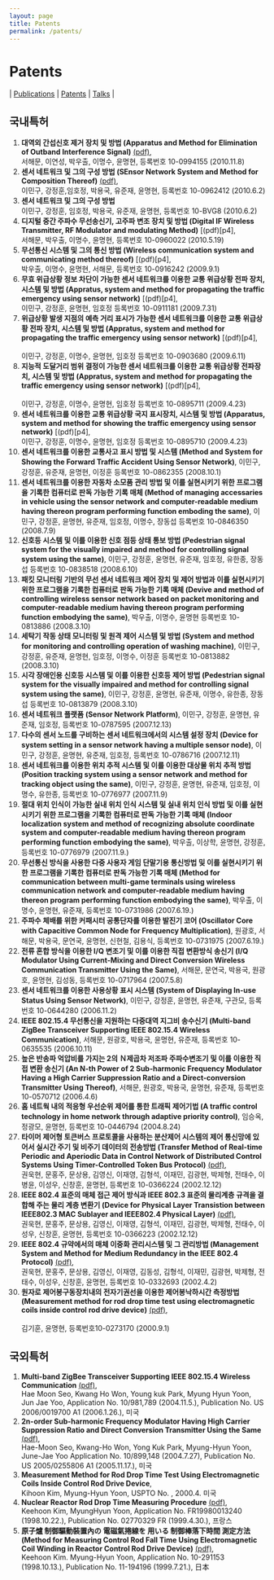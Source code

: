 ```yaml
---
layout: page
title: Patents
permalink: /patents/
---
```


# Patents
| [Publications](/publications/) 
| [Patents](/patents/) 
| [Talks](/talks/) |

## 국내특허
1. <b>대역외 간섭신호 제거 장치 및 방법 (Apparatus and Method for Elimination of Outband Interference Signal)</b> [(pdf)][p1],<br> 
서해문, 이연성, 박우출, 이명수, 윤명현, 
등록번호 10-0994155 (2010.11.8)
2. <b>센서 네트워크 및 그의 구성 방법 (SEnsor Network System and Method for Composition Thereof)</b> [(pdf)][p2],<br> 
이민구, 강정훈,임호정, 박용국, 유준재, 윤명현, 
등록번호 10-0962412 (2010.6.2)
3. <b>센서 네트워크 및 그의 구성 방법</b><br>
이민구, 강정훈, 임호정, 박용국, 유준재, 윤명현, 
등록번호 10-BVG8 (2010.6.2)
4. <b>디지털 중간 주파수 무선송신기, 고주파 변조 장치 및 방법 (Digital IF Wireless Transmitter, RF Modulator and modulating Method)</b> [(pdf)[p4],<br> 
서해문, 박우출, 이명수, 윤명현, 
등록번호 10-0960022 (2010.5.19)
5. <b>무선통신 시스템 및 그의 통신 방법 (Wireless communication system and communicating method thereof)</b> [(pdf)[p4],<br> 
박우출, 이명수, 윤명현, 서해문, 
등록번호 10-0916242 (2009.9.1)
6. <b>무효 위급상황 정보 차단이 가능한 센서 네트워크를 이용한 교통 위급상황 전파 장치, 시스템 및 방법 (Appratus, system and method for propagating the traffic emergency using sensor network)</b> [(pdf)[p4],<br> 
이민구, 강정훈, 윤명현, 임호정
등록번호 10-0911181 (2009.7.31)
7. <b>위급상황 발생 지점의 예측 거리 표시가 가능한 센서 네트워크를 이용한 교통 위급상황 전파 장치, 시스템 및 방법 (Appratus, system and method for propagating the traffic emergency using sensor network)</b> [(pdf)[p4],<br>  
이민구, 강정훈, 이명수, 윤명현, 임호정
등록번호 10-0903680 (2009.6.11)
8. <b>지능적 도달거리 범위 결정이 가능한 센서 네트워크를 이용한 교통 위급상황 전파장치, 시스템 및 방법 (Appratus, system and method for propagating the traffic emergency using sensor network)</b> [(pdf)[p4],<br>  
이민구, 강정훈, 이명수, 윤명현, 임호정
등록번호 10-0895711 (2009.4.23)
9. <b>센서 네트워크를 이용한 교통 위급상황 국지 표시장치, 시스템 및 방법 (Apparatus, system and method for showing the traffic emergency using sensor network)</b> [(pdf)[p4],<br> 
이민구, 강정훈, 이명수, 윤명현, 임호정
등록번호 10-0895710 (2009.4.23)
10. <b>센서 네트워크를 이용한 교통사고 표시 방법 및 시스템 (Method and System for Showing the Forward Traffic Accident Using Sensor Network)</b>, 
이민구, 강정훈, 유준재, 윤명현, 이정훈
등록번호 10-0862355 (2008.10.1)
11. <b>센서 네트워크를 이용한 자동차 소모품 관리 방법 및 이를 실현시키기 위한 프로그램을 기록한 컴퓨터로 판독 가능한 기록 매체 (Method of managing accessaries in vehicle using the sensor network and computer-readable medium having thereon program performing function emboding the same)</b>, 
이민구, 강정훈, 윤명현, 유준재, 임호정, 이명수, 장동섭
등록번호 10-0846350 (2008.7.9)
12. <b>신호등 시스템 및 이를 이용한 신호 점등 상태 통보 방법 (Pedestrian signal system for the visually impaired and method for controlling signal system using the same)</b>, 
이민구, 강정훈, 윤명현, 유준재, 임호정, 유한종, 장동섭
등록번호 10-0838518 (2008.6.10)
13. <b>패킷 모니터링 기반의 무선 센서 네트워크 제어 장치 및 제어 방법과 이를 실현시키기 위한 프로그램을 기록한 컴퓨터로 판독 가능한 기록 매체 (Devive and method of controlling wireless sensor network based on packet monitoring and computer-readable medium having thereon program performing function embodying the same)</b>, 
박우출, 이명수, 윤명현
등록번호 10-0813886 (2008.3.10)
14. <b>세탁기 작동 상태 모니터링 및 원격 제어 시스템 및 방법 (System and method for monitoring and controlling operation of washing machine)</b>, 
이민구, 강정훈, 유준재, 윤명현, 임호정, 이명수, 이정훈
등록번호 10-0813882 (2008.3.10)
15. <b>시각 장애인용 신호등 시스템 및 이를 이용한 신호등 제어 방법 (Pedestrian signal system for the visually impaired and method for controlling signal system using the same)</b>, 
이민구, 강정훈, 윤명현, 유준재, 이명수, 유한종, 장동섭
등록번호 10-0813879 (2008.3.10)
16. <b>센서 네트워크 플랫폼 (Sensor Network Platform)</b>, 
이민구, 강정훈, 윤명현, 유준재, 임호정, 등록번호 10-0787595 (2007.12.13) 
17. <b>다수의 센서 노드를 구비하는 센서 네트워크에서의 시스템 설정 장치 (Device for system setting in a sensor network having a multiple sensor node)</b>, 
이민구, 강정훈, 윤명현, 유준재, 임호정, 등록번호 10-0786716 (2007.12.11) 
18. <b>센서 네트워크를 이용한 위치 추적 시스템 및 이를 이용한 대상물 위치 추적 방법 (Position tracking system using a sensor network and method for tracking object using the same)</b>,
이민구, 강정훈, 윤명현, 유준재, 임호정, 이명수, 유한종, 등록번호 10-0776977 (2007.11.9)
19. <b>절대 위치 인식이 가능한 실내 위치 인식 시스템 및 실내 위치 인식 방법 및 이를 실현시키기 위한 프로그램을 기록한 컴퓨터로 판독 가능한 기록 매체 (Indoor localization system and method of recognizing absolute coordinate system and computer-readable medium having thereon program performing function embodying the same)</b>, 
박우출, 이상학, 윤명현, 강정훈, 등록번호 10-0776979 (2007.11.9.)
20. <b>무선통신 방식을 사용한 다중 사용자 게임 단말기용 통신방법 및 이를 실현시키기 위한 프로그램을 기록한 컴퓨터로 판독 가능한 기록 매체 (Method for communication between multi-game terminals using wireless communication network and computer-readable medium having thereon program performing function embodying the same)</b>,
박우출, 이명수, 윤명현, 유준재, 등록번호 10-0731986 (2007.6.19.) 
21. <b>주파수 체배를 위한 커패시터 공통단자를 이용한 발진기 코어 (Oscillator Core with Capacitive Common Node for Frequency Multiplication)</b>, 
원광호, 서해문, 박용국, 문연국, 윤명현, 신현철, 김용식, 등록번호 10-0731975 (2007.6.19.)
22. <b>전류 혼합 방식을 이용한 I/Q 변조기 및 이를 이용한 직접 변환방식 송신기 (I/Q Modulator Using Current-Mixing and Direct Conversion Wireless Communication Transmitter Using the Same)</b>,
서해문, 문연국, 박용국, 원광호, 윤명현, 김성동, 등록번호 10-0717964 (2007.5.8)
23. <b>센서 네트워크를 이용한 사용상황 표시 시스템 (System of Displaying In-use Status Using Sensor Network)</b>,
이민구, 강정훈, 윤명현, 유준재, 구관모, 등록번호 10-0644280 (2006.11.2)
24. <b>IEEE 802.15.4 무선통신을 지원하는 다중대역 지그비 송수신기 (Multi-band ZigBee Transceiver Supporting IEEE 802.15.4 Wireless Communication)</b>, 
서해문, 원광호, 박용국, 윤명현, 유준재, 등록번호 10-0635535 (2006.10.11)
25. <b>높은 반송파 억압비를 가지는 2의 Ｎ제곱차 저조파 주파수변조기 및 이를 이용한 직접 변환 송신기 (An N-th Power of 2 Sub-harmonic Frequency Modulator Having a High Carrier Suppression Ratio and a Direct-conversion Transmitter Using Thereof)</b>, 
서해문, 원광호, 박용국, 윤명현, 유준재, 등록번호 10-0570712 (2006.4.6)
26. <b>홈 네트웍 내의 적응형 우선순위 제어를 통한 트래픽 제어기법 (A traffic control technology in home network through adaptive priority control)</b>, 
임승옥, 정광모, 윤명현, 등록번호 10-0446794 (2004.8.24)
27. <b>타이머 제어형 토큰버스 프로토콜을 사용하는 분산제어 시스템의 제어 통신망에 있어서 실시간 주기 및 비주기 데이터의 전송방법 (Transfer Method of Real-time Periodic and Aperiodic Data in Control Network of Distributed Control Systems Using Timer-Controlled Token Bus Protocol)</b> [(pdf)][p27],<br> 
권욱현, 문홍주, 문상용, 김영신, 이재영, 김형석, 이재민, 김광현, 박제형, 전태수, 이병윤, 이성우, 신창훈, 윤명현, 등록번호 10-0366224 (2002.12.12) 
28. <b>IEEE 802.4 표준의 매체 접근 제어 방식과 IEEE 802.3 표준의 물리계층 규격을 결합해 주는 물리 계층 변환기 (Device for Physical Layer Transistion between IEEE802.3 MAC Sublayer and IEEE802.4 Physical Layer)</b> [(pdf)][p28], <br> 
권욱현, 문홍주, 문상용, 김영신, 이재영, 김형석, 이재민, 김광현, 박제형, 전태수, 이성우, 신창훈, 윤명현, 등록번호 10-0366223 (2002.12.12)
29. <b>IEEE 802.4 규약에서의 매체 이중화 관리시스템 및 그 관리방법 (Management System and Method for Medium Redundancy in the IEEE 802.4 Protocol)</b> [(pdf)][p29],<br>
권욱현, 문홍주, 문상용, 김영신, 이재영, 김동성, 김형석, 이재민, 김광현, 박제형, 전태수, 이성우, 신창훈, 윤명현, 등록번호 10-0332693 (2002.4.2) 
30. <b>원자로 제어봉구동장치내의 전자기권선을 이용한 제어봉낙하시간 측정방법 (Measurement method for rod drop time test using electromagnetic coils inside control rod drive device)</b> [(pdf)][p30],<br>  
김기훈, 윤명현, 등록번호10-0273170 (2000.9.1)

## 국외특허
1. <b>Multi-band ZigBee Transceiver Supporting IEEE 802.15.4 Wireless Communication</b> [(pdf)][fp1],<br> 
Hae Moon Seo, Kwang Ho Won, Young kuk Park, Myung Hyun Yoon, Jun Jae Yoo, Application No. 10/981,789 (2004.11.5.), Publication No. US 2006/0019700 A1 (2006.1.26.), 미국
2. <b>2n-order Sub-harmonic Frequency Modulator Having High Carrier Suppression Ratio and Direct Conversion Transmitter Using the Same</b> [(pdf)][fp2],<br> 
Hae-Moon Seo, Kwang-Ho Won, Yong Kuk Park, Myung-Hyun Yoon, June-Jae Yoo
Application No. 10/899,148 (2004.7.27), Publication No. US 2005/0255806 A1 (2005.11.17.), 미국
3. <b>Measurement Method for Rod Drop Time Test Using Electromagnetic Coils Inside Control Rod Drive Device</b>,<br> 
Kihoon Kim, Myung-Hyun Yoon, USPTO No. , 2000.4. 미국
4. <b>Nuclear Reactor Rod Drop Time Measuring Procedure</b> [(pdf)][fp4],<br> 
Keehoon Kim, MyungHyun Yoon, 
Application No. FR19980013240 (1998.10.22.), Publication No. 02770329 FR (1999.4.30.), 프랑스
5. <b>原子爐 制御驅動裝置內の 電磁氣捲線を 用いる 制御棒落下時間 測定方法 (Method for Measuring Control Rod Fall Time Using Electromagnetic Coil Winding in Reactor Control Rod Drive Device)</b> [(pdf)][fp5],<br> 
Keehoon Kim. Myung-Hyun Yoon, 
Application No. 10-291153 (1998.10.13.), Publication No. 11-194196 (1999.7.21.), 日本

[p1]: https://drive.google.com/file/d/1lmd3T-HqMfaVxew6RLNjRe6Iti-fV_uM/view?usp=sharing
[p2]: https://drive.google.com/file/d/1utpQmoS7fVApzmk6Ik0sHMX-imIxj_7q/view?usp=sharing

[p27]: https://drive.google.com/file/d/1oCFz_JBk-XE9bAtiJUMdgg2EuABZ8qa5/view?usp=sharing
[p28]: https://drive.google.com/file/d/1GLfraKGY3L339khX7xOVH1z4lBGUF7t4/view?usp=sharing
[p29]: https://drive.google.com/file/d/1hgKOcC_33RwP6gRmgBOeVVvgE64NedTM/view?usp=sharing
[p30]: https://drive.google.com/file/d/1NWaR_Jf6zzGOCLx7oL5WomED13R6JnhB/view?usp=sharing

[fp1]: https://drive.google.com/file/d/1OrG75o2UJQnxpMt25ORAJie-y1chfjv-/view?usp=sharing
[fp2]: https://drive.google.com/file/d/1Jih53P1MQGh-Jo86FVXSvBBwEmBs4Ohr/view?usp=sharing
[fp4]: https://drive.google.com/file/d/1jgr0Ju1q1siP4BMrVNX4OidKRo1ST7Vp/view?usp=sharing
[fp5]: https://drive.google.com/file/d/1pfNMa170tzIBsXjqAYyNcO7BSRs_xWqS/view?usp=sharing
